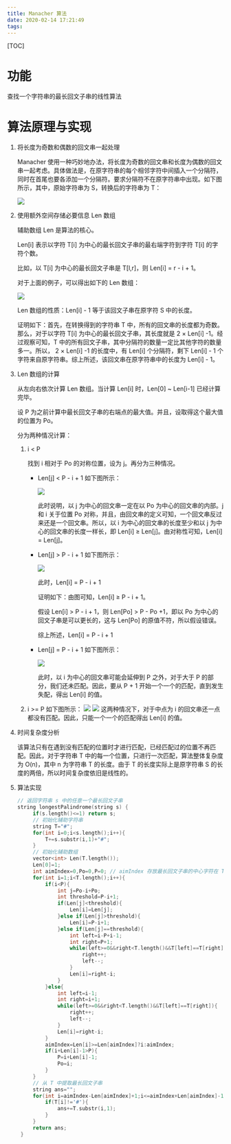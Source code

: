 ```yaml
---
title: Manacher 算法
date: 2020-02-14 17:21:49
tags:
---
```


[TOC]

# 功能

查找一个字符串的最长回文子串的线性算法

# 算法原理与实现

1. 将长度为奇数和偶数的回文串一起处理

   Manacher 使用一种巧妙地办法，将长度为奇数的回文串和长度为偶数的回文串一起考虑。具体做法是，在原字符串的每个相邻字符中间插入一个分隔符，同时在首尾也要各添加一个分隔符。要求分隔符不在原字符串中出现。如下图所示，其中，原始字符串为 S，转换后的字符串为 T：

   ![](http://ww1.sinaimg.cn/large/006XJF4Oly1gbxczgeenuj34a10x3jvu.jpg)

2. 使用额外空间存储必要信息 Len 数组

   辅助数组 Len 是算法的核心。

   Len[i] 表示以字符 T[i] 为中心的最长回文子串的最右端字符到字符 T[i] 的字符个数。

   比如，以 T[i] 为中心的最长回文子串是 T[l,r]，则 Len[i] = r - i + 1。

   对于上面的例子，可以得出如下的 Len 数组：

   ![](http://ww1.sinaimg.cn/large/006XJF4Oly1gbxdeb6mxqj33uo0shjvo.jpg)

   Len 数组的性质：Len[i] - 1 等于该回文子串在原字符 S 中的长度。

   证明如下：首先，在转换得到的字符串 T 中，所有的回文串的长度都为奇数。那么，对于以字符 T[i] 为中心的最长回文子串，其长度就是 2 × Len[i] -1。经过观察可知，T 中的所有回文子串，其中分隔符的数量一定比其他字符的数量多一。所以， 2 × Len[i] -1 的长度中，有 Len[i] 个分隔符，剩下 Len[i] - 1 个字符来自原字符串。综上所述，该回文串在原字符串中的长度为 Len[i] - 1。

3. Len 数组的计算
   
   从左向右依次计算 Len 数组。当计算 Len[i] 时，Len[0] ~ Len[i-1] 已经计算完毕。
   
   设 P 为之前计算中最长回文子串的右端点的最大值。并且，设取得这个最大值的位置为 Po。
   
   分为两种情况计算：
   
   1. i < P
   
      找到 i 相对于 Po 的对称位置，设为 j。再分为三种情况。
   
      * Len[j] < P - i + 1 如下图所示：
   
        ![](http://ww1.sinaimg.cn/large/006XJF4Oly1gbxdx60uxbj34r827w0ys.jpg)
   
        此时说明，以 j 为中心的回文串一定在以 Po 为中心的回文串的内部。j 和 i 关于位置 Po 对称，并且，由回文串的定义可知，一个回文串反过来还是一个回文串。所以，以 i 为中心的回文串的长度至少和以 j 为中心的回文串的长度一样长，即 Len[i] ≥ Len[j]。由对称性可知，Len[i] = Len[j]。
   
      * Len[j] > P - i + 1 如下图所示：
   
        ![](http://ww1.sinaimg.cn/large/006XJF4Oly1gbxe6lr6amj34r827wwki.jpg)
   
        此时，Len[i] = P - i + 1
   
        证明如下：由图可知，Len[i] ≥ P - i + 1。
   
        假设 Len[i] > P - i + 1，则 Len[Po] > P - Po +1，即以 Po 为中心的回文子串是可以更长的，这与 Len[Po] 的原值不符，所以假设错误。
   
        综上所述，Len[i] = P - i + 1
   
      * Len[j] = P - i + 1 如下图所示：
   
        ![](http://ww1.sinaimg.cn/large/006XJF4Oly1gbxgfvlv0pj30h2083wed.jpg)
   
        此时，以 i 为中心的回文串可能会延伸到 P 之外，对于大于 P 的部分，我们还未匹配。因此，要从 P + 1 开始一个一个的匹配，直到发生失配，得出 Len[i] 的值。
   
   2. i >= P 如下图所示：
      ![](http://ww1.sinaimg.cn/large/006XJF4Oly1gbzf37mcc7j348t1g1wgo.jpg)
      ![](http://ww1.sinaimg.cn/large/006XJF4Oly1gbzfxdznfuj30hl07mglf.jpg)
      这两种情况下，对于中点为 i 的回文串还一点都没有匹配。因此，只能一个一个的匹配得出 Len[i] 的值。
   
4. 时间复杂度分析

   该算法只有在遇到没有匹配的位置时才进行匹配，已经匹配过的位置不再匹配。因此，对于字符串 T 中的每一个位置，只进行一次匹配，算法整体复杂度为 O(n)，其中 n 为字符串 T 的长度。由于 T 的长度实际上是原字符串 S 的长度的两倍，所以时间复杂度依旧是线性的。

5. 算法实现

   ```C++
   // 返回字符串 s 中的任意一个最长回文子串 
   string longestPalindrome(string s) {
        if(s.length()<=1) return s;
        // 初始化辅助字符串
        string T="#";
        for(int i=0;i<s.length();i++){
            T+=s.substr(i,1)+"#";
        }
        // 初始化辅助数组
        vector<int> Len(T.length());
        Len[0]=1;
        int aimIndex=0,Po=0,P=0; // aimIndex 存放最长回文子串的中心字符在 T 中的下标
        for(int i=1;i<T.length();i++){
            if(i<P){
                int j=Po-i+Po;
                int threshold=P-i+1;
                if(Len[j]<threshold){
                    Len[i]=Len[j];
                }else if(Len[j]>threshold){
                    Len[i]=P-i+1;
                }else if(Len[j]==threshold){
                    int left=i-P+i-1;
                    int right=P+1;
                    while(left>=0&&right<T.length()&&T[left]==T[right]){
                        right++;
                        left--;
                    }
                    Len[i]=right-i;
                }
            }else{
                int left=i-1;
                int right=i+1;
                while(left>=0&&right<T.length()&&T[left]==T[right]){
                    right++;
                    left--;
                }
                Len[i]=right-i;
            }
            aimIndex=Len[i]>=Len[aimIndex]?i:aimIndex;
            if(i+Len[i]-1>P){
                P=i+Len[i]-1;
                Po=i;
            }
        }
        // 从 T 中提取最长回文子串
        string ans="";
        for(int i=aimIndex-Len[aimIndex]+1;i<=aimIndex+Len[aimIndex]-1;i++){
            if(T[i]!='#'){
                ans+=T.substr(i,1);
            }
        }
        return ans;
    }
   ```

   

